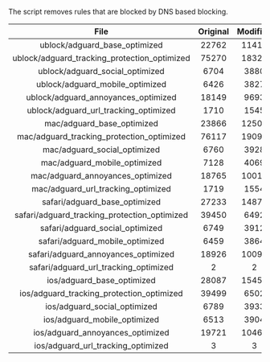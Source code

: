 The script removes rules that are blocked by DNS based blocking.


| File | Original | Modified |
|:----:|:-----:|:-----:|
| ublock/adguard_base_optimized | 22762 | 11416 |
| ublock/adguard_tracking_protection_optimized | 75270 | 18321 |
| ublock/adguard_social_optimized | 6704 | 3880 |
| ublock/adguard_mobile_optimized | 6426 | 3827 |
| ublock/adguard_annoyances_optimized | 18149 | 9693 |
| ublock/adguard_url_tracking_optimized | 1710 | 1545 |
| mac/adguard_base_optimized | 23866 | 12508 |
| mac/adguard_tracking_protection_optimized | 76117 | 19094 |
| mac/adguard_social_optimized | 6760 | 3928 |
| mac/adguard_mobile_optimized | 7128 | 4069 |
| mac/adguard_annoyances_optimized | 18765 | 10017 |
| mac/adguard_url_tracking_optimized | 1719 | 1554 |
| safari/adguard_base_optimized | 27233 | 14870 |
| safari/adguard_tracking_protection_optimized | 39450 | 6492 |
| safari/adguard_social_optimized | 6749 | 3912 |
| safari/adguard_mobile_optimized | 6459 | 3864 |
| safari/adguard_annoyances_optimized | 18926 | 10095 |
| safari/adguard_url_tracking_optimized | 2 | 2 |
| ios/adguard_base_optimized | 28087 | 15457 |
| ios/adguard_tracking_protection_optimized | 39499 | 6502 |
| ios/adguard_social_optimized | 6789 | 3933 |
| ios/adguard_mobile_optimized | 6513 | 3904 |
| ios/adguard_annoyances_optimized | 19721 | 10467 |
| ios/adguard_url_tracking_optimized | 3 | 3 |